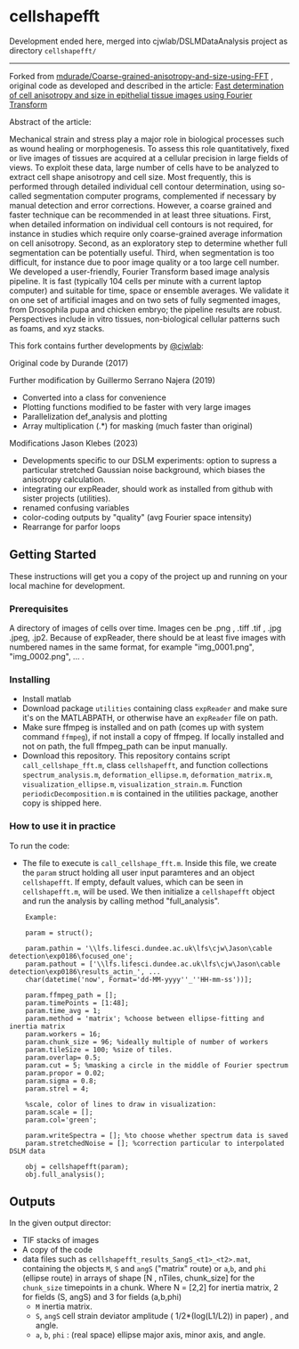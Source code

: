 # cellshapefft


Development ended here, merged into cjwlab/DSLMDataAnalysis project as directory ``cellshapefft/``

-------

Forked from [mdurade/Coarse-grained-anisotropy-and-size-using-FFT](https://github.com/mdurande/coarse-grained-anisotropy-and-size-using-FFT) , original code 
as developed and described in the article: 
    [Fast determination of cell anisotropy and size in epithelial tissue images using Fourier Transform](https://doi.org/10.1103/physreve.99.062401)

Abstract of the article:

Mechanical strain and stress play a major role in biological processes such as wound healing or
morphogenesis. To assess this role quantitatively, fixed or live images of tissues are acquired at a
cellular precision in large fields of views. To exploit these data, large number of cells have to be
analyzed to extract cell shape anisotropy and cell size. Most frequently, this is performed through
detailed individual cell contour determination, using so-called segmentation computer programs,
complemented if necessary by manual detection and error corrections. However, a coarse grained and
faster technique can be recommended in at least three situations. First, when detailed information
on individual cell contours is not required, for instance in studies which require only coarse-grained
average information on cell anisotropy. Second, as an exploratory step to determine whether full
segmentation can be potentially useful. Third, when segmentation is too difficult, for instance due to
poor image quality or a too large cell number. We developed a user-friendly, Fourier Transform based
image analysis pipeline. It is fast (typically 104 cells per minute with a current laptop computer) and
suitable for time, space or ensemble averages. We validate it on one set of artificial images and on
two sets of fully segmented images, from Drosophila pupa and chicken embryo; the pipeline results
are robust. Perspectives include in vitro tissues, non-biological cellular patterns such as foams, and
xyz stacks.

This fork contains further developments by [@cjwlab](https://github.com/cjwlab):

Original code by Durande (2017)
    
Further modification by Guillermo Serrano Najera (2019)
* Converted into a class for convenience
* Plotting functions modified to be faster with very large images
* Parallelization def_analysis and plotting
* Array multiplication (.*) for masking (much faster than original)

Modifications Jason Klebes (2023)
* Developments specific to our DSLM experiments: option to supress a particular stretched Gaussian noise background, which biases the anisotropy calculation.
* integrating our expReader, should work as installed from github with sister projects (utilities).
* renamed confusing variables
* color-coding outputs by "quality" (avg Fourier space intensity)
* Rearrange for parfor loops

## Getting Started

These instructions will get you a copy of the project up and running on your local machine for development.

### Prerequisites

A directory of images of cells over time.
Images cen be .png , .tiff .tif , .jpg .jpeg, .jp2.
Because of expReader, there should be at least five images with numbered names in the same format, 
for example "img_0001.png", "img_0002.png", ... .

### Installing
* Install matlab 
* Download package ``utilities`` containing class ``expReader`` and make sure it's on the MATLABPATH, or otherwise have an ``expReader`` file on path.
* Make sure ffmpeg is installed and on path (comes up with system command ``ffmpeg``), if not install a copy of ffmpeg.  If locally installed and not on path, the full ffmpeg_path can be input manually.
* Download this repository.  This repository contains script ``call_cellshape_fft.m``, class ``cellshapefft``, and function collections ``spectrum_analysis.m``, ``deformation_ellipse.m``, ``deformation_matrix.m``, ``visualization_ellipse.m``, ``visualization_strain.m``.  Function ``periodicDecomposition.m`` is contained in the utilities package, another copy is shipped here.

### How to use it in practice
To run the code:
* The file to execute is ``call_cellshape_fft.m``.  Inside this file, we create the ``param`` struct holding all user input paramteres and an object ``cellshapefft``. If empty, default values, which can be seen in ``cellshapefft.m``, will be used. We then initialize a ``cellshapefft`` object and run the analysis by calling method "full_analysis".
        
```
    Example:
    
    param = struct();
    
    param.pathin = '\\lfs.lifesci.dundee.ac.uk\lfs\cjw\Jason\cable detection\exp0186\focused_one';
    param.pathout = ['\\lfs.lifesci.dundee.ac.uk\lfs\cjw\Jason\cable detection\exp0186\results_actin_', ...
    char(datetime('now', Format='dd-MM-yyyy''_''HH-mm-ss'))];

    param.ffmpeg_path = [];
    param.timePoints = [1:48];
    param.time_avg = 1;
    param.method = 'matrix'; %choose between ellipse-fitting and inertia matrix
    param.workers = 16;
    param.chunk_size = 96; %ideally multiple of number of workers
    param.tileSize = 100; %size of tiles.
    param.overlap= 0.5;
    param.cut = 5; %masking a circle in the middle of Fourier spectrum
    param.propor = 0.02; 
    param.sigma = 0.8;
    param.strel = 4;
    
    %scale, color of lines to draw in visualization:
    param.scale = [];
    param.col='green'; 

    param.writeSpectra = []; %to choose whether spectrum data is saved
    param.stretchedNoise = []; %correction particular to interpolated DSLM data
    
    obj = cellshapefft(param);
    obj.full_analysis();

```

## Outputs
In the given output director:
* TIF stacks of images 
* A copy of the code
* data files such as ``cellshapefft_results_SangS_<t1>_<t2>.mat``, containing the objects ``M``, ``S`` and ``angS`` ("matrix" route) or ``a``,``b``, and ``phi`` (ellipse route) in arrays of shape [N , nTiles, chunk_size] for the ``chunk_size`` timepoints in a chunk.  Where N = [2,2] for inertia matrix, 2 for fields (S, angS) and 3 for fields (a,b,phi)
    * ``M`` inertia matrix.
    * ``S``, ``angS`` cell strain deviator amplitude ( 1/2*(log(L1/L2)) in paper) , and angle.
    * ``a``, ``b``, ``phi`` : (real space) ellipse major axis, minor axis, and angle.
